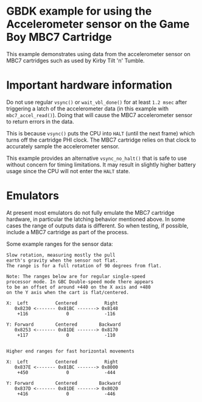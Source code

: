 # GBDK example for using the Accelerometer sensor on the Game Boy MBC7 Cartridge
This example demonstrates using data from the accelerometer sensor on MBC7 cartridges
such as used by Kirby Tilt 'n' Tumble.

# Important hardware information
Do not use regular `vsync()` or `wait_vbl_done()` for at least `1.2 msec` after
triggering a latch of the accelerometer data (in this example with `mbc7_accel_read()`).
Doing that will cause the MBC7 accelerometer sensor to return errors in the data.

This is because `vsync()` puts the CPU into `HALT` (until the next frame)
which turns off the cartridge PHI clock. The MBC7 cartridge relies
on that clock to accurately sample the accelerometer sensor.

This example provides an alternative `vsync_no_halt()` that is safe to use
without concern for timing limitations. It may result in slightly higher
battery usage since the CPU will not enter the `HALT` state.

# Emulators
At present most emulators do not fully emulate the MBC7 cartridge hardware,
in particular the latching behavior mentioned above. In some cases the range
of outputs data is different. So when testing, if possible, include a MBC7
cartridge as part of the process.

Some example ranges for the sensor data:

```
Slow rotation, measuring mostly the pull
earth's gravity when the sensor not flat.
The range is for a full rotation of 90 degrees from flat.

Note: The ranges below are for regular single-speed
processor mode. In GBC Double-speed mode there appears
to be an offset of around +440 on the X axis and +480
on the Y axis when the cart is flat/centered.

X:  Left          Centered          Right
   0x8230 <------- 0x81BC -------> 0x8148
    +116              0             -116

Y: Forward        Centered        Backward
   0x8253 <------- 0x81DE -------> 0x8170
    +117              0             -110


Higher end ranges for fast horizontal movements

X:  Left          Centered          Right
   0x837E <------- 0x81BC -------> 0x8000
    +450              0             -444

Y: Forward        Centered        Backward
   0x837D <------- 0x81DE -------> 0x8020
    +416              0             -446
```
